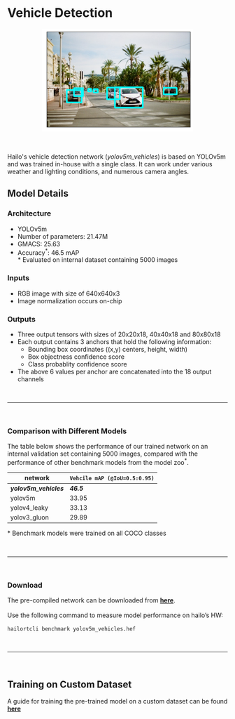 # Vehicle Detection
<p align="center">
  <img src="src/img.jpg" />
</p>

<br>

  Hailo's vehicle detection network (*yolov5m_vehicles*) is based on YOLOv5m and was trained in-house with a single class. It can work under various weather and lighting conditions, and numerous camera angles.   
  
  ## Model Details

  ### Architecture
  * YOLOv5m 
  * Number of parameters: 21.47M
  * GMACS: 25.63
  * Accuracy<sup>*</sup>: 46.5 mAP
<br>\* Evaluated on internal dataset containing 5000 images
  ### Inputs
  * RGB image with size of 640x640x3 
  * Image normalization occurs on-chip

  ### Outputs
  - Three output tensors with sizes of 20x20x18, 40x40x18 and 80x80x18
  - Each output contains 3 anchors that hold the following information:
    - Bounding box coordinates ((x,y) centers, height, width)
    - Box objectness confidence score
    - Class probablity confidence score
  - The above 6 values per anchor are concatenated into the 18 output channels

<br>

---
<br> 

### Comparison with Different Models
The table below shows the performance of our trained network on an internal validation set containing 5000 images, compared with the performance of other benchmark models from the model zoo<sup>*</sup>. 
  
  network | ```Vehcile mAP (@IoU=0.5:0.95)```
  --- | ---
  ***yolov5m_vehicles*** | ***46.5***
  yolov5m | 33.95
  yolov4_leaky | 33.13
  yolov3_gluon | 29.89
  \* Benchmark models were trained on all COCO classes

<br>

---
<br> 

### Download
The pre-compiled network can be downloaded from [**here**](https://hailo-model-zoo.s3.eu-west-2.amazonaws.com/HailoNets/LPR/vehicle_detector/yolov5m_vehicles/2021-11-16/yolov5m_vehicles.hef).
<br><br>
Use the following command to measure model performance on hailo’s HW:
```
hailortcli benchmark yolov5m_vehicles.hef
```
<br>

---
<br> 

## Training on Custom Dataset
A guide for training the pre-trained model on a custom dataset can be found [**here**](./docs/TRAINING_GUIDE)
